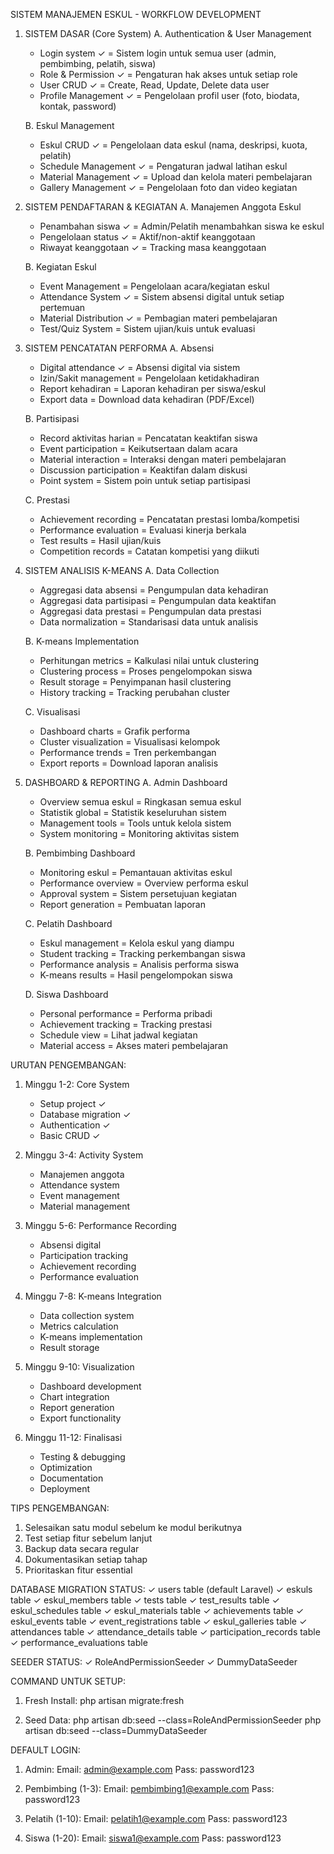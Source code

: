 SISTEM MANAJEMEN ESKUL - WORKFLOW DEVELOPMENT

1. SISTEM DASAR (Core System)
   A. Authentication & User Management
      - Login system ✓ = Sistem login untuk semua user (admin, pembimbing, pelatih, siswa)
      - Role & Permission ✓ = Pengaturan hak akses untuk setiap role
      - User CRUD ✓  = Create, Read, Update, Delete data user
      - Profile Management ✓ = Pengelolaan profil user (foto, biodata, kontak, password)

   B. Eskul Management
      - Eskul CRUD ✓  = Pengelolaan data eskul (nama, deskripsi, kuota, pelatih)
      - Schedule Management ✓  = Pengaturan jadwal latihan eskul
      - Material Management ✓  = Upload dan kelola materi pembelajaran
      - Gallery Management ✓  = Pengelolaan foto dan video kegiatan

2. SISTEM PENDAFTARAN & KEGIATAN
   A. Manajemen Anggota Eskul
      - Penambahan siswa ✓  = Admin/Pelatih menambahkan siswa ke eskul
      - Pengelolaan status ✓  = Aktif/non-aktif keanggotaan
      - Riwayat keanggotaan ✓  = Tracking masa keanggotaan

   B. Kegiatan Eskul
      - Event Management = Pengelolaan acara/kegiatan eskul
      - Attendance System ✓  = Sistem absensi digital untuk setiap pertemuan
      - Material Distribution ✓  = Pembagian materi pembelajaran
      - Test/Quiz System = Sistem ujian/kuis untuk evaluasi

3. SISTEM PENCATATAN PERFORMA
   A. Absensi
      - Digital attendance ✓ = Absensi digital via sistem
      - Izin/Sakit management = Pengelolaan ketidakhadiran
      - Report kehadiran = Laporan kehadiran per siswa/eskul
      - Export data = Download data kehadiran (PDF/Excel)

   B. Partisipasi
      - Record aktivitas harian = Pencatatan keaktifan siswa
      - Event participation = Keikutsertaan dalam acara
      - Material interaction = Interaksi dengan materi pembelajaran
      - Discussion participation = Keaktifan dalam diskusi
      - Point system = Sistem poin untuk setiap partisipasi

   C. Prestasi
      - Achievement recording = Pencatatan prestasi lomba/kompetisi
      - Performance evaluation = Evaluasi kinerja berkala
      - Test results = Hasil ujian/kuis
      - Competition records = Catatan kompetisi yang diikuti

4. SISTEM ANALISIS K-MEANS
   A. Data Collection
      - Aggregasi data absensi = Pengumpulan data kehadiran
      - Aggregasi data partisipasi = Pengumpulan data keaktifan
      - Aggregasi data prestasi = Pengumpulan data prestasi
      - Data normalization = Standarisasi data untuk analisis

   B. K-means Implementation
      - Perhitungan metrics = Kalkulasi nilai untuk clustering
      - Clustering process = Proses pengelompokan siswa
      - Result storage = Penyimpanan hasil clustering
      - History tracking = Tracking perubahan cluster

   C. Visualisasi
      - Dashboard charts = Grafik performa
      - Cluster visualization = Visualisasi kelompok
      - Performance trends = Tren perkembangan
      - Export reports = Download laporan analisis

5. DASHBOARD & REPORTING
   A. Admin Dashboard
      - Overview semua eskul = Ringkasan semua eskul
      - Statistik global = Statistik keseluruhan sistem
      - Management tools = Tools untuk kelola sistem
      - System monitoring = Monitoring aktivitas sistem

   B. Pembimbing Dashboard
      - Monitoring eskul = Pemantauan aktivitas eskul
      - Performance overview = Overview performa eskul
      - Approval system = Sistem persetujuan kegiatan
      - Report generation = Pembuatan laporan

   C. Pelatih Dashboard
      - Eskul management = Kelola eskul yang diampu
      - Student tracking = Tracking perkembangan siswa
      - Performance analysis = Analisis performa siswa
      - K-means results = Hasil pengelompokan siswa

   D. Siswa Dashboard
      - Personal performance = Performa pribadi
      - Achievement tracking = Tracking prestasi
      - Schedule view = Lihat jadwal kegiatan
      - Material access = Akses materi pembelajaran

URUTAN PENGEMBANGAN:
1. Minggu 1-2: Core System
   - Setup project ✓
   - Database migration ✓
   - Authentication ✓
   - Basic CRUD ✓

2. Minggu 3-4: Activity System
   - Manajemen anggota
   - Attendance system
   - Event management
   - Material management

3. Minggu 5-6: Performance Recording
   - Absensi digital
   - Participation tracking
   - Achievement recording
   - Performance evaluation

4. Minggu 7-8: K-means Integration
   - Data collection system
   - Metrics calculation
   - K-means implementation
   - Result storage

5. Minggu 9-10: Visualization
   - Dashboard development
   - Chart integration
   - Report generation
   - Export functionality

6. Minggu 11-12: Finalisasi
   - Testing & debugging
   - Optimization
   - Documentation
   - Deployment

TIPS PENGEMBANGAN:
1. Selesaikan satu modul sebelum ke modul berikutnya
2. Test setiap fitur sebelum lanjut
3. Backup data secara regular
4. Dokumentasikan setiap tahap
5. Prioritaskan fitur essential

DATABASE MIGRATION STATUS:
✓ users table (default Laravel)
✓ eskuls table
✓ eskul_members table
✓ tests table
✓ test_results table
✓ eskul_schedules table
✓ eskul_materials table
✓ achievements table
✓ eskul_events table
✓ event_registrations table
✓ eskul_galleries table
✓ attendances table
✓ attendance_details table
✓ participation_records table
✓ performance_evaluations table

SEEDER STATUS:
✓ RoleAndPermissionSeeder
✓ DummyDataSeeder

COMMAND UNTUK SETUP:
1. Fresh Install:
   php artisan migrate:fresh

2. Seed Data:
   php artisan db:seed --class=RoleAndPermissionSeeder
   php artisan db:seed --class=DummyDataSeeder

DEFAULT LOGIN:
1. Admin:
   Email: admin@example.com
   Pass: password123

2. Pembimbing (1-3):
   Email: pembimbing1@example.com
   Pass: password123

3. Pelatih (1-10):
   Email: pelatih1@example.com
   Pass: password123

4. Siswa (1-20):
   Email: siswa1@example.com
   Pass: password123
